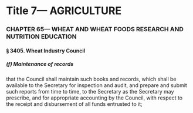 
# Title 7— AGRICULTURE
### CHAPTER 65— WHEAT AND WHEAT FOODS RESEARCH AND NUTRITION EDUCATION
#### § 3405. Wheat Industry Council
##### (f) Maintenance of records

that the Council shall maintain such books and records, which shall be available to the Secretary for inspection and audit, and prepare and submit such reports from time to time, to the Secretary as the Secretary may prescribe, and for appropriate accounting by the Council, with respect to the receipt and disbursement of all funds entrusted to it;
